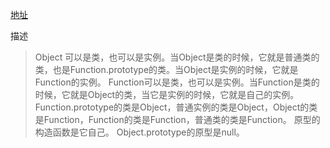 [地址](https://juejin.cn/post/6844903936365690894)

描述
>Object 可以是类，也可以是实例。当Object是类的时候，它就是普通类的类，也是Function.prototype的类。当Object是实例的时候，它就是Function的实例。
>Function可以是类，也可以是实例。当Function是类的时候，它就是Object的类，当它是实例的时候，它就是自己的实例。
>Function.prototype的类是Object，普通实例的类是Object，Object的类是Function，Function的类是Function，普通类的类是Function。
>原型的构造函数是它自己。
>Object.prototype的原型是null。